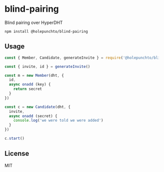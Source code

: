 # blind-pairing

Blind pairing over HyperDHT

```
npm install @holepunchto/blind-pairing
```

## Usage

``` js
const { Member, Candidate, generateInvite } = require('@holepunchto/blind-pairing')

const { invite, id } = generateInvite()

const m = new Member(dht, {
  id,
  async onadd (key) {
    return secret
  }
})

const c = new Candidate(dht, {
  invite,
  async onadd (secret) {
    console.log('we were told we were added')
  }
})

c.start()
```

## License

MIT
